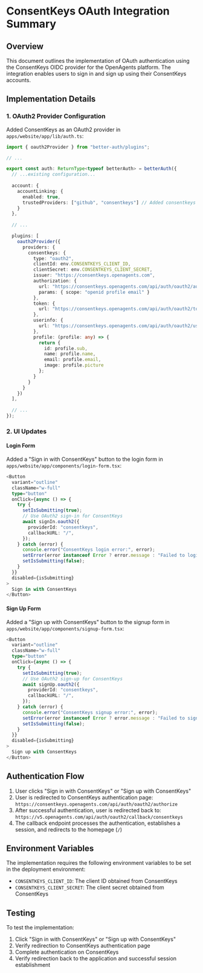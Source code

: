 # ConsentKeys OAuth Integration Summary

## Overview
This document outlines the implementation of OAuth authentication using the ConsentKeys OIDC provider for the OpenAgents platform. The integration enables users to sign in and sign up using their ConsentKeys accounts.

## Implementation Details

### 1. OAuth2 Provider Configuration

Added ConsentKeys as an OAuth2 provider in `apps/website/app/lib/auth.ts`:

```typescript
import { oauth2Provider } from "better-auth/plugins";

// ...

export const auth: ReturnType<typeof betterAuth> = betterAuth({
  // ...existing configuration...
  
  account: {
    accountLinking: {
      enabled: true,
      trustedProviders: ["github", "consentkeys"] // Added consentkeys as trusted provider
    }
  },
  
  // ...

  plugins: [
    oauth2Provider({
      providers: {
        consentkeys: {
          type: "oauth2",
          clientId: env.CONSENTKEYS_CLIENT_ID, 
          clientSecret: env.CONSENTKEYS_CLIENT_SECRET,
          issuer: "https://consentkeys.openagents.com",
          authorization: {
            url: "https://consentkeys.openagents.com/api/auth/oauth2/authorize",
            params: { scope: "openid profile email" }
          },
          token: {
            url: "https://consentkeys.openagents.com/api/auth/oauth2/token"
          },
          userinfo: {
            url: "https://consentkeys.openagents.com/api/auth/oauth2/userinfo"
          },
          profile: (profile: any) => {
            return {
              id: profile.sub,
              name: profile.name,
              email: profile.email,
              image: profile.picture
            };
          }
        }
      }
    })
  ],
  
  // ...
});
```

### 2. UI Updates

#### Login Form

Added a "Sign in with ConsentKeys" button to the login form in `apps/website/app/components/login-form.tsx`:

```typescript
<Button
  variant="outline"
  className="w-full"
  type="button"
  onClick={async () => {
    try {
      setIsSubmitting(true);
      // Use OAuth2 sign-in for ConsentKeys
      await signIn.oauth2({
        providerId: "consentkeys",
        callbackURL: "/",
      });
    } catch (error) {
      console.error("ConsentKeys login error:", error);
      setError(error instanceof Error ? error.message : "Failed to login with ConsentKeys");
      setIsSubmitting(false);
    }
  }}
  disabled={isSubmitting}
>
  Sign in with ConsentKeys
</Button>
```

#### Sign Up Form

Added a "Sign up with ConsentKeys" button to the signup form in `apps/website/app/components/signup-form.tsx`:

```typescript
<Button 
  variant="outline" 
  className="w-full"
  type="button"
  onClick={async () => {
    try {
      setIsSubmitting(true);
      // Use OAuth2 sign-up for ConsentKeys
      await signUp.oauth2({
        providerId: "consentkeys", 
        callbackURL: "/",
      });
    } catch (error) {
      console.error("ConsentKeys signup error:", error);
      setError(error instanceof Error ? error.message : "Failed to sign up with ConsentKeys");
      setIsSubmitting(false);
    }
  }}
  disabled={isSubmitting}
>
  Sign up with ConsentKeys
</Button>
```

## Authentication Flow

1. User clicks "Sign in with ConsentKeys" or "Sign up with ConsentKeys"
2. User is redirected to ConsentKeys authentication page: `https://consentkeys.openagents.com/api/auth/oauth2/authorize`
3. After successful authentication, user is redirected back to: `https://v5.openagents.com/api/auth/oauth2/callback/consentkeys`
4. The callback endpoint processes the authentication, establishes a session, and redirects to the homepage (`/`)

## Environment Variables

The implementation requires the following environment variables to be set in the deployment environment:
- `CONSENTKEYS_CLIENT_ID`: The client ID obtained from ConsentKeys
- `CONSENTKEYS_CLIENT_SECRET`: The client secret obtained from ConsentKeys

## Testing

To test the implementation:
1. Click "Sign in with ConsentKeys" or "Sign up with ConsentKeys"
2. Verify redirection to ConsentKeys authentication page
3. Complete authentication on ConsentKeys
4. Verify redirection back to the application and successful session establishment